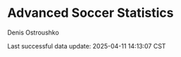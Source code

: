 # Advanced Soccer Statistics
Denis Ostroushko

<!-- gfm -->

Last successful data update: 2025-04-11 14:13:07 CST
